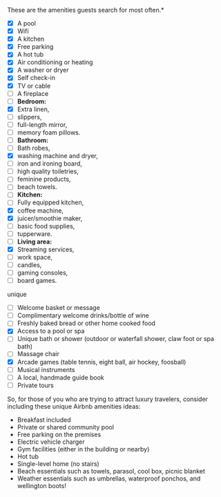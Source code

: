 
These are the amenities guests search for most often.*

- [x]  A pool
- [x]  Wifi 
- [x]  A kitchen 
- [x]  Free parking
- [x]  A hot tub
- [x]  Air conditioning or heating 
- [x]  A washer or dryer 
- [x]  Self check-in 
- [x]  TV or cable
- [ ] A fireplace
- [ ] **Bedroom:** 
- [x] Extra linen, 
- [ ] slippers, 
- [ ] full-length mirror, 
- [ ] memory foam pillows.
- [ ] **Bathroom:** 
- [ ] Bath robes, 
- [x] washing machine and dryer, 
- [ ] iron and ironing board, 
- [ ] high quality toiletries,
- [ ] feminine products, 
- [ ] beach towels.
- [ ] **Kitchen:** 
- [ ] Fully equipped kitchen, 
- [x] coffee machine, 
- [x] juicer/smoothie maker, 
- [ ] basic food supplies, 
- [ ] tupperware.
- [ ] **Living area:** 
- [x] Streaming services, 
- [ ] work space, 
- [ ] candles, 
- [ ] gaming consoles, 
- [ ] board games.

unique
- [ ] Welcome basket or message
- [ ] Complimentary welcome drinks/bottle of wine
- [ ] Freshly baked bread or other home cooked food
- [x] Access to a pool or spa
- [ ] Unique bath or shower (outdoor or waterfall shower, claw foot or spa bath)
- [ ] Massage chair
- [x] Arcade games (table tennis, eight ball, air hockey, foosball)
- [ ] Musical instruments
- [ ] A local, handmade guide book
- [ ] Private tours

So, for those of you who are trying to attract luxury travelers, consider including these unique Airbnb amenities ideas:

- Breakfast included
- Private or shared community pool
- Free parking on the premises
- Electric vehicle charger
- Gym facilities (either in the building or nearby)
- Hot tub
- Single-level home (no stairs)
- Beach essentials such as towels, parasol, cool box, picnic blanket
- Weather essentials such as umbrellas, waterproof ponchos, and wellington boots!